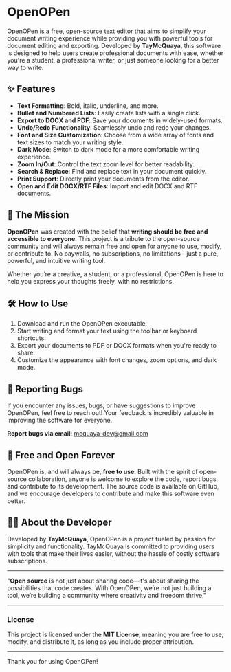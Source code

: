 # OpenOPen

OpenOPen is a free, open-source text editor that aims to simplify your document writing experience while providing you with powerful tools for document editing and exporting. Developed by **TayMcQuaya**, this software is designed to help users create professional documents with ease, whether you're a student, a professional writer, or just someone looking for a better way to write.

## ✨ Features

- **Text Formatting**: Bold, italic, underline, and more.
- **Bullet and Numbered Lists**: Easily create lists with a single click.
- **Export to DOCX and PDF**: Save your documents in widely-used formats.
- **Undo/Redo Functionality**: Seamlessly undo and redo your changes.
- **Font and Size Customization**: Choose from a wide array of fonts and text sizes to match your writing style.
- **Dark Mode**: Switch to dark mode for a more comfortable writing experience.
- **Zoom In/Out**: Control the text zoom level for better readability.
- **Search & Replace**: Find and replace text in your document quickly.
- **Print Support**: Directly print your documents from the editor.
- **Open and Edit DOCX/RTF Files**: Import and edit DOCX and RTF documents.

## 🚀 The Mission

**OpenOPen** was created with the belief that **writing should be free and accessible to everyone**. This project is a tribute to the open-source community and will always remain free and open for anyone to use, modify, or contribute to. No paywalls, no subscriptions, no limitations—just a pure, powerful, and intuitive writing tool.

Whether you’re a creative, a student, or a professional, OpenOPen is here to help you express your thoughts freely, with no restrictions.

## 🛠️ How to Use

1. Download and run the OpenOPen executable.
2. Start writing and format your text using the toolbar or keyboard shortcuts.
3. Export your documents to PDF or DOCX formats when you're ready to share.
4. Customize the appearance with font changes, zoom options, and dark mode.

## 🐛 Reporting Bugs

If you encounter any issues, bugs, or have suggestions to improve OpenOPen, feel free to reach out! Your feedback is incredibly valuable in improving the software for everyone.

**Report bugs via email**: mcquaya-dev@gmail.com

## 🌟 Free and Open Forever

OpenOPen is, and will always be, **free to use**. Built with the spirit of open-source collaboration, anyone is welcome to explore the code, report bugs, and contribute to its development. The source code is available on GitHub, and we encourage developers to contribute and make this software even better.

## 🧑‍💻 About the Developer

Developed by **TayMcQuaya**, OpenOPen is a project fueled by passion for simplicity and functionality. TayMcQuaya is committed to providing users with tools that make their lives easier, without the hassle of costly software subscriptions.

---

"**Open source** is not just about sharing code—it's about sharing the possibilities that code creates. With OpenOPen, we’re not just building a tool, we’re building a community where creativity and freedom thrive."

---

### License

This project is licensed under the **MIT License**, meaning you are free to use, modify, and distribute it, as long as you include proper attribution.

---

Thank you for using OpenOPen!
